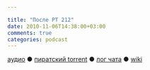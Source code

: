 ```yaml
---

title: "После РТ 212"
date: 2010-11-06T14:38:00+03:00
comments: true
categories: podcast
---
```

[аудио](http://cdn.radio-t.com/rt212post.mp3) ● [пиратский torrent](http://pirates.radio-t.com/torrents/rt212post.mp3.torrent) ● [лог чата](http://chat.radio-t.com/logs/radio-t-212.html) ● [wiki](http://wiki.radio-t.com/%D0%9F%D0%BE%D1%81%D0%BB%D0%B5_%D0%A0%D0%A2_212)<audio src="http://cdn.radio-t.com/rt212post.mp3" preload="none">
